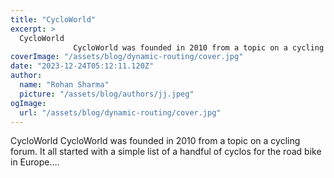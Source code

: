 ```yaml
---
title: "CycloWorld"
excerpt: >
  CycloWorld
              CycloWorld was founded in 2010 from a topic on a cycling forum. It all started with a simple list of a handful of cyclos for the road bike in Europe….
coverImage: "/assets/blog/dynamic-routing/cover.jpg"
date: "2023-12-24T05:12:11.120Z"
author:
  name: "Rohan Sharma"
  picture: "/assets/blog/authors/jj.jpeg"
ogImage:
  url: "/assets/blog/dynamic-routing/cover.jpg"
---
```


CycloWorld
            CycloWorld was founded in 2010 from a topic on a cycling forum. It all started with a simple list of a handful of cyclos for the road bike in Europe….